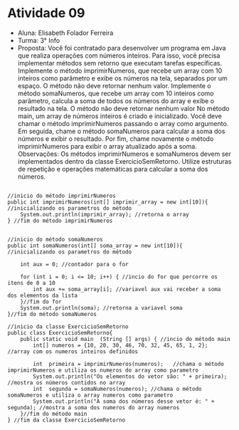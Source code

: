 # Atividade 09
* Aluna: Elisabeth Folador Ferreira
* Turma: 3° Info 
* Proposta: Você foi contratado para desenvolver um programa em Java que realiza operações com números inteiros. Para isso, você precisa implementar métodos sem retorno que executam tarefas específicas. 
Implemente o método imprimirNumeros, que recebe um array com 10 inteiros como parâmetro e exibe os números na tela, separados por um espaço. O método não deve retornar nenhum valor.
Implemente o método somaNumeros, que recebe um array com 10 inteiros como parâmetro, calcula a soma de todos os números do array e exibe o resultado na tela. O método não deve retornar nenhum valor 
No método main, um array de números inteiros é criado e inicializado. Você deve chamar o método imprimirNumeros passando o array como argumento. Em seguida, chame o método somaNumeros para calcular a soma dos números e exibir o resultado. Por fim, chame novamente o método imprimirNumeros para exibir o array atualizado após a soma.
Observações:
Os métodos imprimirNumeros e somaNumeros devem ser implementados dentro da classe ExercicioSemRetorno.
Utilize estruturas de repetição e operações matemáticas para calcular a soma dos números.

```

//inicio do método imprimirNumeros
public int imprimirNumeros(int[] imprimir_array = new int[10]){ //inicializando os parametros do método
    System.out.println(imprimir_array); //retorna o array 
} //fim do método imprimirNumeros


//inicio do método somaNumeros
public int somaNumeros(int[] soma_array = new int[10]){ //inicializando os parametros do método

    int aux = 0; //contador para o for

    for (int i = 0; i <= 10; i++) { //incio do for que percorre os itens de 0 a 10
        int aux += soma_array[i]; //variavel aux vai receber a soma dos elementos da lista
    }//fim do for
    System.out.println(soma); //retorna a variavel soma 
}//fim do método somaNumeros

//inicio da classe ExercicioSemRetorno
public class ExercicioSemRetorno{  
    public static void main  (String [] args) { //incio do método main
        int[] numeros = {10, 20, 30, 46, 70, 32, 45, 65, 1, 2}; //array com os numeros inteiros definidos

        int  primeira = imprimirNumeros(numeros);   //chama o método imprimirNumeros e utiliza os numeros do array como parametro
        System.out.println("Os elementos do vetor são: " + primeira); //mostra os números contidos no array
        int  segunda = somaNumeros(numeros); //chama o método somaNumeros e utiliza o array numeros como parametro
        System.out.println("A soma dos números desse vetor é: " + segunda); //mostra a soma dos numeros do array numeros
    }//fim do método main
} //fim da classe ExercicioSemRetorno
